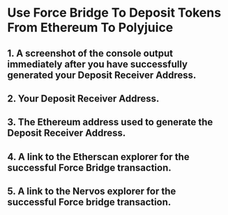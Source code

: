# Use Force Bridge To Deposit Tokens From Ethereum To Polyjuice

## 1. A screenshot of the console output immediately after you have successfully generated your Deposit Receiver Address.

## 2. Your Deposit Receiver Address.

## 3. The Ethereum address used to generate the Deposit Receiver Address.

## 4. A link to the Etherscan explorer for the successful Force Bridge transaction.

## 5. A link to the Nervos explorer for the successful Force bridge transaction.
